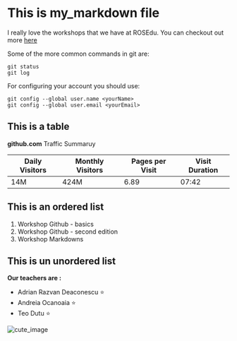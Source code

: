 # This is my_markdown file

I really love the workshops that we have at ROSEdu. You can checkout out more [here](https://cdl.rosedu.org)

Some of the more common commands in git are:

```console
git status
git log
```

For configuring your account you should use:

```console
git config --global user.name <yourName>
git config --global user.email <yourEmail>
```

## This is a table
**github.com** Traffic Summaruy

| Daily Visitors | Monthly Visitors | Pages per Visit | Visit Duration|
|----------------|------------------|-----------------|---------------|
|     14M        |       424M       |       6.89      |     07:42     |

## This is an ordered list 
1. Workshop Github - basics
2. Workshop Github - second edition
3. Workshop Markdowns

## This is un unordered list 
**Our teachers are :**
- Adrian Razvan Deaconescu :star:
- Andreia Ocanoaia :star:
- Teo Dutu :star:

![cute_image](https://media.istockphoto.com/id/1195743934/vector/cute-panda-character-vector-design.jpg?s=612x612&w=0&k=20&c=J3ht-bKADmsXvF6gFIleRtfJ6NGhXnfIsrwlsUF8w80=)




